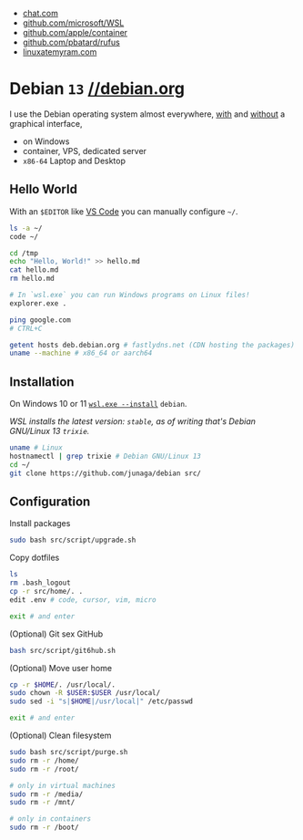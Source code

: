 - [chat.com](https://chat.com/)
- [github.com/microsoft/WSL](https://github.com/microsoft/WSL)
- [github.com/apple/container](https://github.com/apple/container)
- [github.com/pbatard/rufus](https://github.com/pbatard/rufus)
- [linuxatemyram.com](https://www.linuxatemyram.com/)

# Debian `13` [//debian.org](https://debian.org/)

I use the Debian operating system almost everywhere, [with](https://www.reddit.com/r/unixporn/top/?t=year) and [without](<https://en.wikipedia.org/wiki/Terminal_emulator>) a graphical interface,

- on Windows
- container, VPS, dedicated server
- `x86-64` Laptop and Desktop

## Hello World

With an `$EDITOR` like [VS Code](https://code.visualstudio.com/) you can manually configure `~/`.

```bash
ls -a ~/
code ~/

cd /tmp
echo "Hello, World!" >> hello.md
cat hello.md
rm hello.md

# In `wsl.exe` you can run Windows programs on Linux files!
explorer.exe .

ping google.com
# CTRL+C

getent hosts deb.debian.org # fastlydns.net (CDN hosting the packages)
uname --machine # x86_64 or aarch64
```

## Installation

On Windows 10 or 11 [`wsl.exe --install`](./windows/linux/README.MD) `debian`.

_WSL installs the latest version: `stable`, as of writing that's Debian GNU/Linux 13 `trixie`._

```bash
uname # Linux
hostnamectl | grep trixie # Debian GNU/Linux 13
cd ~/
git clone https://github.com/junaga/debian src/
```

## Configuration

Install packages

```bash
sudo bash src/script/upgrade.sh
```

Copy dotfiles

```bash
ls
rm .bash_logout
cp -r src/home/. .
edit .env # code, cursor, vim, micro

exit # and enter
```

(Optional) Git sex GitHub

```bash
bash src/script/git6hub.sh
```

(Optional) Move user home

```bash
cp -r $HOME/. /usr/local/.
sudo chown -R $USER:$USER /usr/local/
sudo sed -i "s|$HOME|/usr/local|" /etc/passwd

exit # and enter
```

(Optional) Clean filesystem

```bash
sudo bash src/script/purge.sh
sudo rm -r /home/
sudo rm -r /root/

# only in virtual machines
sudo rm -r /media/
sudo rm -r /mnt/

# only in containers
sudo rm -r /boot/
```
